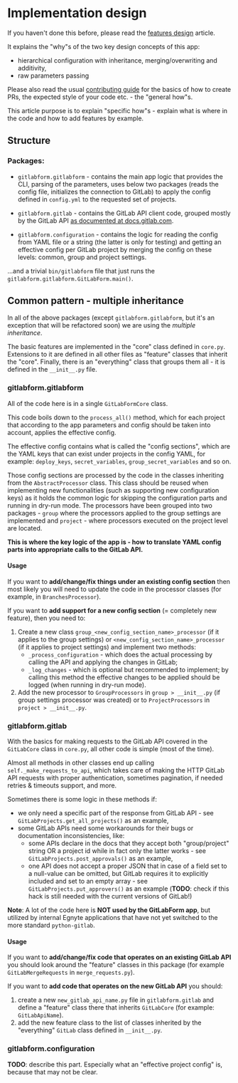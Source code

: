 # Implementation design

If you haven't done this before, please read the [features design](FEATURES_DESIGN.md) article.

It explains the "why"s of the two key design concepts of this app:
* hierarchical configuration with inheritance, merging/overwriting and additivity,
* raw parameters passing

Please also read the usual [contributing guide](CONTRIBUTION.md) for the basics of how to create PRs,
the expected style of your code etc. - the "general how"s.

This article purpose is to explain "specific how"s - explain what is where in the code and how to add features
by example.

## Structure

### Packages:
  
* `gitlabform.gitlabform` - contains the main app logic that provides the CLI, parsing of the parameters,
  uses below two packages (reads the config file, initializes the connection to GitLab) to apply the config
  defined in `config.yml` to the requested set of projects.

* `gitlabform.gitlab` - contains the GitLab API client code, grouped mostly by the GitLab API 
  [as documented at docs.gitlab.com](https://docs.gitlab.com/ee/api/api_resources.html).

* `gitlabform.configuration` - contains the logic for reading the config from YAML file or a string
  (the latter is only for testing) and getting an effective config per GitLab project by merging
  the config on these levels: common, group and project settings.

...and a trivial `bin/gitlabform` file that just runs the `gitlabform.gitlabform.GitLabForm.main()`.

## Common pattern - multiple inheritance

In all of the above packages (except `gitlabform.gitlabform`, but it's an exception that will be refactored soon)
we are using the _multiple inheritance_.
 
The basic features are implemented in the "core" class defined in `core.py`. Extensions to it are defined in all other
files as "feature" classes that inherit the "core". Finally, there is an "everything" class that groups them all - it is
defined in the `__init__.py` file.

### gitlabform.gitlabform

All of the code here is in a single `GitLabFormCore` class.

This code boils down to the `process_all()` method, which for each project that according to the app parameters 
and config should be taken into account, applies the effective config.

The effective config contains what is called the "config sections", which are the YAML keys that can exist under projects
in the config YAML, for example: `deploy_keys`, `secret_variables`, `group_secret_variables` and so on.

Those config sections are processed by the code in the classes inheriting from the `AbstractProcessor` class. This class
should be reused when implementing new functionalities (such as supporting new configuration keys) as it holds the common 
logic for skipping the configuration parts and running in dry-run mode. The processors have been grouped into two 
packages - `group` where the processors applied to the group settings are implemented and `project` - where processors
executed on the project level are located.

**This is where the key logic of the app is - how to translate YAML config parts into appropriate calls to the GitLab API.**

#### Usage

If you want to **add/change/fix things under an existing config section** then most likely you will need to update 
the code in the processor classes (for example, in `BranchesProcessor`).

If you want to **add support for a new config section** (= completely new feature), then you need to:

1. Create a new class `group_<new_config_section_name>_processor` (if it applies to the group settings) or 
`<new_config_section_name>_processor` (if it applies to project settings) and implement two methods:
    - `_process_configuration` - which does the actual processing by calling the API and applying the changes in GitLab;
    - `_log_changes` - which is optional but recommended to implement; by calling this method the effective changes 
    to be applied should be logged (when running in dry-run mode). 
2. Add the new processor to `GroupProcessors` in `group > __init__.py` (if group settings processor was created) or 
to `ProjectProcessors` in `project > __init__.py`. 

### gitlabform.gitlab

With the basics for making requests to the GitLab API covered in the `GitLabCore` class in `core.py`, all other code
is simple (most of the time).

Almost all methods in other classes end up calling `self._make_requests_to_api`, which takes care of making the HTTP
GitLab API requests with proper authentication, sometimes pagination, if needed retries & timeouts support, and more.

Sometimes there is some logic in these methods if:
* we only need a specific part of the response from GitLab API - see `GitLabProjects.get_all_projects()` as an example,
* some GitLab APIs need some workarounds for their bugs or documentation inconsistencies, like:
  * some APIs declare in the docs that they accept both "group/project" string OR a project id while in fact only
the latter works - see `GitLabProjects.post_approvals()` as an example,
  * one API does not accept a proper JSON that in case of a field set to a null-value can be omitted, but GitLab 
  requires it to explicitly included and set to an empty array - see `GitLabProjects.put_approvers()` as an example
  (**TODO**: check if this hack is still needed with the current versions of GitLab!)

**Note**: A lot of the code here is **NOT used by the GitLabForm app**, but utilized by internal Egnyte
applications that have not yet switched to the more standard `python-gitlab`.

#### Usage

If you want to **add/change/fix code that operates on an existing GitLab API** you should look around 
the "feature" classes in this package (for example `GitLabMergeRequests` in `merge_requests.py`).

If you want to **add code that operates on the new GitLab API** you should:
 
1. create a new `new_gitlab_api_name.py` file in `gitlabform.gitlab` and define a "feature" class there
   that inherits `GitLabCore` (for example: `GitLabApiName`).
2. add the new feature class to the list of classes inherited by the "everything" `GitLab` class
   defined in `__init__.py`. 

### gitlabform.configuration

**TODO**: describe this part. Especially what an "effective project config" is, because that may not be clear.
